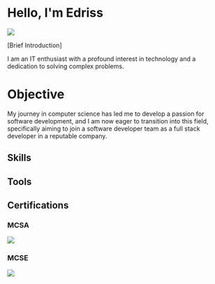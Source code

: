 # Hello, I'm Edriss
<a href="https://www.linkedin.com/in/idris-jibrin-213535143/"><img src="https://img.shields.io/badge/-LinkedIn-0072b1?&style=for-the-badge&logo=linkedin&logoColor=white" /></a>

[Brief Introduction]

I am an IT enthusiast with a profound interest in technology and a dedication to solving complex problems.

# Objective


My journey in computer science has led me to develop a passion for software development, and I am now eager to transition into this field, specifically aiming to join a software developer team as a full stack developer in a reputable company.

## Skills



## Tools



## Certifications
### MCSA
<div>
<img src="https://img.shields.io/badge/-Microsoft_Certified_Solutions_Associate-000080?&style=for-the-badge&logoColor=white" />
</div>

### MCSE
<div>
<img src="https://img.shields.io/badge/-Microsoft_Certified_Solutions_Expert-000080?&style=for-the-badge&logoColor=white" />  
</div>














